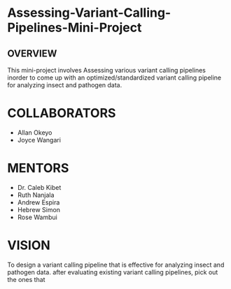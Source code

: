 # Assessing-Variant-Calling-Pipelines-Mini-Project
## OVERVIEW
This mini-project involves Assessing various variant calling pipelines inorder to come up with an optimized/standardized variant calling pipeline for analyzing insect and pathogen data.


# COLLABORATORS
- Allan Okeyo
- Joyce Wangari

# MENTORS
- Dr. Caleb Kibet
- Ruth Nanjala
- Andrew Espira
- Hebrew Simon
- Rose Wambui

# VISION
To design a variant calling pipeline that is effective for analyzing insect and pathogen data. after evaluating existing variant calling  pipelines, pick out the ones that
